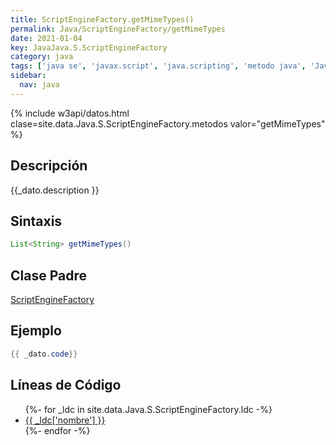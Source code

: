 ```yaml
---
title: ScriptEngineFactory.getMimeTypes()
permalink: Java/ScriptEngineFactory/getMimeTypes
date: 2021-01-04
key: JavaJava.S.ScriptEngineFactory
category: java
tags: ['java se', 'javax.script', 'java.scripting', 'metodo java', 'Java 1.6']
sidebar: 
  nav: java
---
```


{% include w3api/datos.html clase=site.data.Java.S.ScriptEngineFactory.metodos valor="getMimeTypes" %}

## Descripción
{{_dato.description }}

## Sintaxis
~~~java
List<String> getMimeTypes()
~~~

## Clase Padre
[ScriptEngineFactory](/Java/ScriptEngineFactory/)

## Ejemplo
~~~java
{{ _dato.code}}
~~~

## Líneas de Código
<ul>
{%- for _ldc in site.data.Java.S.ScriptEngineFactory.ldc -%}
   <li>
       <a href="{{_ldc['url'] }}">{{ _ldc['nombre'] }}</a>
   </li>
{%- endfor -%}
</ul>
